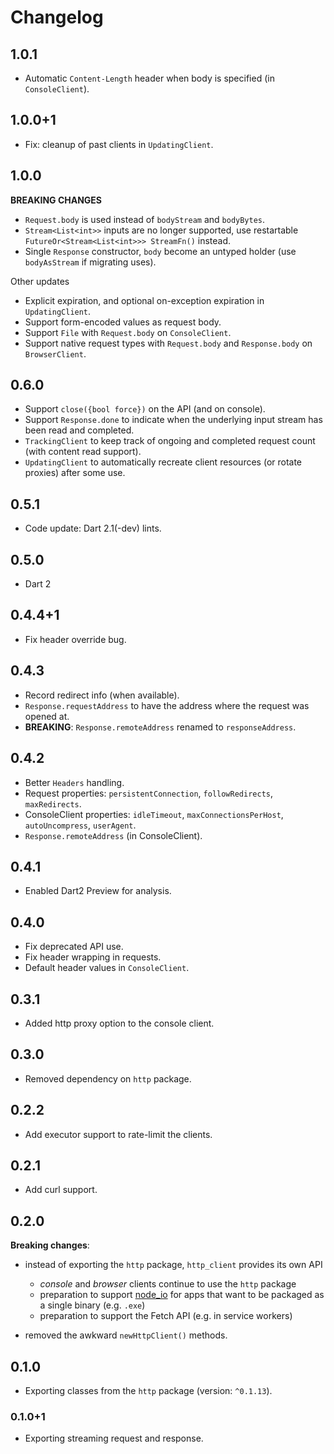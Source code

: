 # Changelog

## 1.0.1

- Automatic `Content-Length` header when body is specified (in `ConsoleClient`).

## 1.0.0+1

- Fix: cleanup of past clients in `UpdatingClient`.

## 1.0.0

**BREAKING CHANGES**
- `Request.body` is used instead of `bodyStream` and `bodyBytes`.
- `Stream<List<int>>` inputs are no longer supported, use restartable `FutureOr<Stream<List<int>>> StreamFn()` instead.
- Single `Response` constructor, `body` become an untyped holder (use `bodyAsStream` if migrating uses). 

Other updates

- Explicit expiration, and optional on-exception expiration in `UpdatingClient`.
- Support form-encoded values as request body.
- Support `File` with `Request.body` on `ConsoleClient`.
- Support native request types with `Request.body` and `Response.body` on `BrowserClient`.

## 0.6.0

- Support `close({bool force})` on the API (and on console).
- Support `Response.done` to indicate when the underlying input stream has been read and completed.
- `TrackingClient` to keep track of ongoing and completed request count (with content read support). 
- `UpdatingClient` to automatically recreate client resources (or rotate proxies) after some use.

## 0.5.1

- Code update: Dart 2.1(-dev) lints.

## 0.5.0

- Dart 2

## 0.4.4+1

- Fix header override bug.

## 0.4.3

- Record redirect info (when available).
- `Response.requestAddress` to have the address where the request was opened at.
- **BREAKING**: `Response.remoteAddress` renamed to `responseAddress`.

## 0.4.2

- Better `Headers` handling.
- Request properties: `persistentConnection`, `followRedirects`, `maxRedirects`.
- ConsoleClient properties: `idleTimeout`, `maxConnectionsPerHost`, `autoUncompress`, `userAgent`.
- `Response.remoteAddress` (in ConsoleClient).

## 0.4.1

- Enabled Dart2 Preview for analysis.

## 0.4.0

- Fix deprecated API use.
- Fix header wrapping in requests.
- Default header values in `ConsoleClient`.

## 0.3.1

- Added http proxy option to the console client.

## 0.3.0

- Removed dependency on `http` package.

## 0.2.2

- Add executor support to rate-limit the clients.

## 0.2.1

- Add curl support.

## 0.2.0

**Breaking changes**:

- instead of exporting the `http` package, `http_client` provides its own API
  - *console* and *browser* clients continue to use the `http` package
  - preparation to support [node_io](https://github.com/dglogik/node_io.dart)
    for apps that want to be packaged as a single binary (e.g. `.exe`)
  - preparation to support the Fetch API (e.g. in service workers)

- removed the awkward `newHttpClient()` methods.

## 0.1.0

- Exporting classes from the `http` package (version: `^0.1.13`).

### 0.1.0+1

- Exporting streaming request and response.
